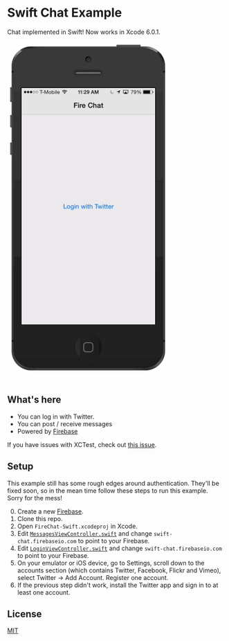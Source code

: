 Swift Chat Example
==============

Chat implemented in Swift! Now works in Xcode 6.0.1. 

![animated screenshot of this app in use](ios-chat.gif)

## What's here

* You can log in with Twitter.
* You can post / receive messages
* Powered by [Firebase](https://www.firebase.com/)

If you have issues with XCTest, check out [this issue](https://github.com/firebase/ios-swift-chat-example/issues/5).

## Setup
This example still has some rough edges around authentication. They'll be fixed soon, so in the mean time follow these steps to run this example. Sorry for the mess!

0. Create a new [Firebase](https://www.firebase.com/).
0. Clone this repo.
0. Open `FireChat-Swift.xcodeproj` in Xcode.
0. Edit [`MessagesViewController.swift`](FireChat-Swift/MessagesViewController.swift) and change `swift-chat.firebaseio.com` to point to your Firebase.
0. Edit [`LoginViewController.swift`](FireChat-Swift/LoginViewController.swift) and change `swift-chat.firebaseio.com` to point to your Firebase.
0. On your emulator or iOS device, go to Settings, scroll down to the accounts section (which contains Twitter, Facebook, Flickr and Vimeo), select Twitter -> Add Account. Register one account. 
0. If the previous step didn't work, install the Twitter app and sign in to at least one account.

## License
[MIT](http://firebase.mit-license.org)
